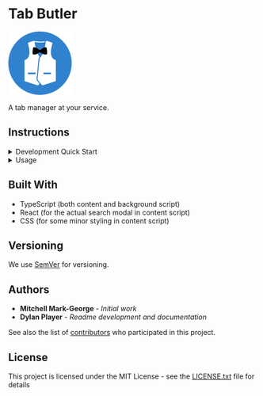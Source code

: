 # Tab Butler

![Tab Bar Logo](src/icons/Tab%20Butler%20Logo%20128.png)

A tab manager at your service.


## Instructions

<details>
<summary>Development Quick Start</summary>

### Prerequisites

- Node.js (tested on v18)
- NPM (tested on v8.6.0)
- Chrome (>= v88), has only been tested here

Note: Even thought the extension uses the `webextension-pollyfill` library, it has currently only been tested on Chrome. However, it should work on other browsers like Firefox, Opera, Edge, etc.

### Clone Repos

```bash
git clone https://github.com/MitchellMarkGeorge/TabButler
```

### Install Dependencies

```bash
npm i
```

### Start Dev Build

```bash
npm start
```

Note: For minified production build, use `npm run build` instead.

### Add To Chrome

- Open `chrome://extensions`
- Enable Development mode
- Click Load Unpacked button
- Navigate to repository
- Select `dist` directory

</details>
<details>
<summary>
Usage
</summary>

|        Shortcut       |             Description            |
| --------------------- | ---------------------------------- |
| `ctrl` + `shift` + `s` | Toggle tab search in current page  |
| `ctrl` + `shift` + `k` | Toggle tab actions in current page |

Note: For Mac, `cmd` is used instead of `ctrl`.

</details>

## Built With
- TypeScript (both content and background script)
- React (for the actual search modal in content script)
- CSS (for some minor styling in content script)

## Versioning

We use [SemVer](http://semver.org/) for versioning.

## Authors

- **Mitchell Mark-George** - _Initial work_
- **Dylan Player** - _Readme development and documentation_

See also the list of [contributors](https://github.com/MitchellMarkGeorge/TabButler/contributors) who participated in this project.

<!-- ## Contributing

Please read [CONTRIBUTING.md] for details on our code of conduct, and the process for submitting pull requests to us. -->

## License

This project is licensed under the MIT License - see the [LICENSE.txt](LICENSE.txt) file for details
